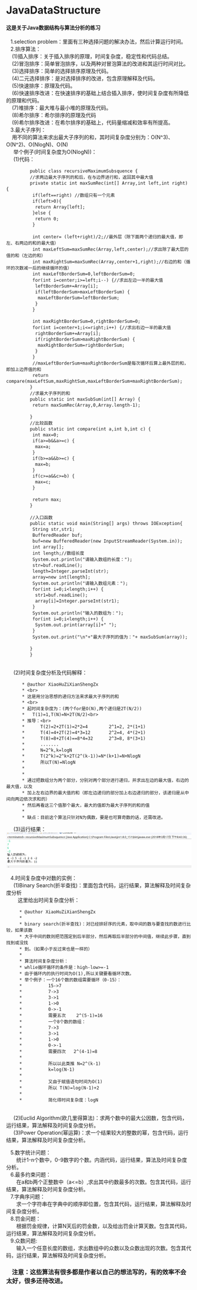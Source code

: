 # JavaDataStructure
#### 这是关于Java数据结构与算法分析的练习
    1.selection problem：里面有三种选择问题的解决办法，然后计算运行时间。<br>
    2.排序算法：<br>
     (1)插入排序：关于插入排序的原理，时间复杂度，稳定性和代码总结。<br>
     (2)冒泡排序：简单冒泡排序，以及两种对冒泡算法的改进和其运行时间对比。<br>
     (3)选择排序：简单的选择排序原理及代码。<br>
     (4)二元选择排序：是对选择排序的改进，包含原理解释及代码。<br>
     (5)快速排序：原理及代码。<br>
     (6)快速排序改进：在快速排序的基础上结合插入排序，使时间复杂度有所降低的原理和代码。<br>
     (7)堆排序：最大堆与最小堆的原理及代码。<br>
     (8)希尔排序：希尔排序的原理及代码<br>
     (9)希尔排序改进：在希尔排序的基础上，代码量缩减和效率有所提高。<br>
    3.最大子序列：<br>
      用不同的算法来求出最大子序列的和，其时间复杂度分别为：O(N^3)、O(N^2)、O(NlogN)、O(N)<br>
      举个例子(时间复杂度为O(NlogN))：<br>
      (1)代码：<br>
             
             
             public class recursiveMaximumSubsquence {
             //求两边最大子序列的和后，在与边界进行和，返回其中最大值
             private static int maxSumRec(int[] Array,int left,int right) {
              if(left==right) //数组只有一个元素
              if(left>0){
               return Array[left];	
              }else {
               return 0;
              }

              int center= (left+right)/2;//最外层（除下面两个递归的最大值，即左、右两边的和的最大值）
              int maxLeftSum=maxSumRec(Array,left,center);//求出除了最大层的值的和（左边的和）
              int maxRightSum=maxSumRec(Array,center+1,right);//右边的和（循环的次数减一后的继续循环的值）
              int maxLeftBorderSum=0,leftBorderSum=0;
              for(int i=center;i>=left;i--) {//求出左边一半的最大值
               leftBorderSum+=Array[i];
               if(leftBorderSum>maxLeftBorderSum) {
                maxLeftBorderSum=leftBorderSum;
               }
              }

              int maxRightBorderSum=0,rightBorderSum=0;
              for(int i=center+1;i<=right;i++) {//求出右边一半的最大值
               rightBorderSum+=Array[i];
               if(rightBorderSum>maxRightBorderSum) {
                maxRightBorderSum=rightBorderSum;
               }
              }
              //maxLeftBorderSum+maxRightBorderSum是每次循环后算上最外层的和，即加上边界值的和
              return compare(maxLeftSum,maxRightSum,maxLeftBorderSum+maxRightBorderSum);
             }
             //求最大子序列的和
             public static int maxSubSum(int[] Array) {
              return maxSumRec(Array,0,Array.length-1);

             }
             //比较函数
             public static int compare(int a,int b,int c) {
              int max=0;
              if(a>=b&&a>=c) {
               max=a;
              }
              if(b>=a&&b>=c) {
               max=b;
              }
              if(c>=a&&c>=b) {
               max=c;
              }

              return max;
             }

             //入口函数
             public static void main(String[] args) throws IOException{
              String str,str1;
              BufferedReader buf;
              buf=new BufferedReader(new InputStreamReader(System.in));
              int array[];
              int length;//数组长度
              System.out.println("请输入数组的长度：");
              str=buf.readLine();
              length=Integer.parseInt(str);
              array=new int[length];
              System.out.println("请输入数组元素：");
              for(int i=0;i<length;i++) {
               str1=buf.readLine();
               array[i]=Integer.parseInt(str1);
              }
              System.out.println("输入的数组为：");
              for(int i=0;i<length;i++) {
               System.out.print(array[i]+" ");
              }
              System.out.print("\n"+"最大子序列的值为："+ maxSubSum(array));

             }
             }
           
      (2)时间复杂度分析及代码解释：<br>
      
          * @author XiaoHuZiXianShengZx
          * <br>
          * 这是用分治思想的递归方法来求最大子序列的和
          * <br>
          * 起时间复杂度为：(两个for是O(N),两个递归是2T(N/2))
          *   T(1)=1,T(N)=N+2T(N/2)<br>
          * 推导：<br>
          *      T(2)=2+2T(1)=2*2=4        2^1=2, 2*(1+1)
          *      T(4)=4+2T(2)=4*3=12       2^2=4, 4*(2+1)
          *      T(8)=8+2T(4)==8*4=32      2^3=8, 8*(3+1)
          *      .......
          *      N=2^k,k=logN
          *      T(2^k)=2^k+2T(2^(k-1))=N*(k+1)=N+NlogN
          *      所以T(N)=NlogN
          * 
          * 
          * 通过把数组分为两个部分，分别对两个部分进行递归，并求出左边的最大值，右边的最大值，以及
          * 加上左右边界的最大值的和（即左边递归的部分加上右边递归的部分，该递归是从中间向两边依次求和的）
          * 然后再看这三个值那个最大，最大的值即为最大子序列的和的值
          * 
          * 缺点：目前这个算法只针对N为偶数，要是也可算奇数的话，还需改进。
  
      (3)运行结果：
         ![](https://github.com/Zxnaruto/JavaDataStructure/blob/master/TheSequenceOfArchitectural(最大子序列)/recursiveMaximumSubsquence/运行结果(recursiveMaximumSubsquence).png)
    
    4.时间复杂度中对数的实例：<br>
      (1)Binary Search(折半查找)：里面包含代码，运行结果，算法解释及时间复杂度分析<br>
         这里给出时间复杂度分析：
         
         * @author XiaoHuZiXianShengZx
         * 
         * binary search(折半查找)：对已经排好序的元素，取中间的数与要查找的数进行比较，如果该数
         * 大于中间的数则把范围定到后半部分，然后再取后半部分的中间值，继续此步骤，直到找到或没找
         * 到。（如果小于反过来也是一样的）
         * 
         * 算法时间复杂度分析：
         * whlie循环循环的条件是：high-low>=-1
         * 由于循环内的执行时间为O(1),所以关键要看循环次数。
         * 举个例子：一个16个数的数组需要循环（0-15）：
         *          15->7
         *          7->3
         *          3->1     
         *          1->0
         *          0->-1
         *          需要五次    2^(5-1)=16   
         *          一个8个数的数组：
         *          7->3
         *          3->1
         *          1->0
         *          0->-1
         *          需要四次   2^(4-1)=8
         *          
         *          所以以此类推 N=2^(k-1) 
         *          k=log(N-1)
         *          
         *          又由于赋值语句时间为O(1)
         *          所以 T(N)=log(N-1)+2
         *          
         *          简化得时间复杂度：logN
      <br>
      (2)Euclid Algorithm(欧几里得算法)：求两个数中的最大公因数，包含代码，运行结果，算法解释及时间复杂度分析。<br>
      (3)Power Operation(幂运算)：求一个结果较大的整数的幂，包含代码，运行结果，算法解释及时间复杂度分析。
      
      
    5.数字统计问题：<br>
        统计1-n个数中，0-9数字的个数。内涵代码，运行结果，算法及时间复杂度分析。<br>
    6.最多约束问题：<br>
        在a和b两个正整数中（a<=b）,求出其中约数最多的次数。包含其代码，运行结果，算法解释及时间复杂度分析。<br>
    7.字典序问题：<br>
        求一个字符串在字典中的顺序即位置，包含其代码，运行结果，算法解释及时间复杂度分析。<br>
    8.罚金问题：<br>
        根据罚金规律，计算N天后的罚金数，以及给出罚金计算天数。包含其代码，运行结果，算法解释及时间复杂度分析。<br>
    9.众数问题:<br>
        输入一个任意长度的数组，求出数组中的众数以及众数出现的次数。包含其代码，运行结果，算法解释及时间复杂度分析。<br>
###     注意：这些算法有很多都是作者以自己的想法写的，有的效率不会太好，很多还待改进。
